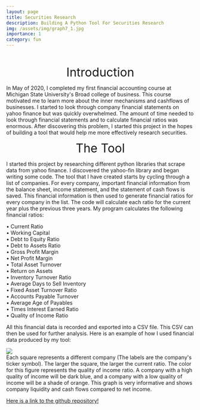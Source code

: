 ```yaml
---
layout: page
title: Securities Research
description: Building A Python Tool For Securities Research
img: /assets/img/graph7_1.jpg
importance: 1
category: fun
---
```



<br />
<p style="text-align: center;"><font size="+3">Introduction</font></p>
In May of 2020, I completed my first financial accounting course at Michigan State University's Broad college of business. This course motivated me to learn more about the inner mechanisms and cashflows of businesses. I started to look through company financial statements on yahoo finance but was quickly overwhelmed. The amount of time needed to look through financial statements and to calculate financial ratios was enormous. After discovering this problem, I started this project in the hopes of building a tool that would help me more effectively research securities.


<p style="text-align: center;"><font size="+3">The Tool</font></p>
I started this project by researching different python libraries that scrape data from yahoo finance. I discovered the yahoo-fin library and began writing some code. The tool that I have created starts by cycling through a list of companies. For every company, important financial information from the balance sheet, income statement, and the statement of cash flows is saved. This financial information is then used to generate financial ratios for every company in the list. The code will calculate each ratio for the current year plus the previous three years. My program calculates the following financial ratios:

•	Current Ratio <br />
•	Working Capital<br />
•	Debt to Equity Ratio<br />
•	Debt to Assets Ratio<br />
•	Gross Profit Margin<br />
•	Net Profit Margin<br />
•	Total Asset Turnover<br />
•	Return on Assets<br />
•	Inventory Turnover Ratio<br />
•	Average Days to Sell Inventory<br />
•	Fixed Asset Turnover Ratio<br />
•	Accounts Payable Turnover<br />
•	Average Age of Payables<br />
•	Times Interest Earned Ratio<br />
•	Quality of Income Ratio<br />

All this financial data is recorded and exported into a CSV file. This CSV can then be used for further analysis. Here is an example of how I used financial data produced by my tool:  

<div class="img">
    <img class="col three" src="{{ site.baseurl }}/assets/img/graph7.PNG">
</div>
Each square represents a different company (The labels are the company's ticker symbol). The larger the square, the larger the current ratio. The color for this figure represents the quality of income ratio. A company with a high quality of income will be dark blue, and a company with a low quality of income will be a shade of orange. This graph is very informative and shows company liquidity and cash flows compared to net income. 

[Here is a link to the github repository!](https://github.com/DanielJunghans/SecuritiesResearch)